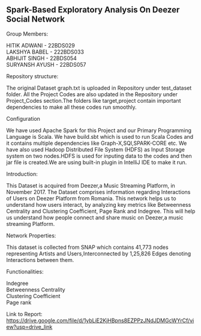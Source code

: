 ## Spark-Based Exploratory Analysis On Deezer Social Network

Group Members: 

HITIK ADWANI - 22BDS029  
LAKSHYA BABEL - 222BDS033  
ABHIJIT SINGH - 22BDS054  
SURYANSH AYUSH - 22BDS057  

Repository structure:

The original Dataset graph.txt is uploaded in Repository under test_dataset folder. All the Project Codes are also updated in the Repository under Project_Codes section.The folders like target,project
contain important dependencies to make all these codes run smoothly.

Configuration

We have used Apache Spark for this Project and our Primary Programming Language  is Scala. We have build.sbt which is used to run Scala Codes and it contains multiple dependencies like Graph-X,SQl,SPARK-CORE etc. We have also used Hadoop Distributed File System (HDFS) as Input Storage system on two nodes.HDFS is used for inputing data to the codes and then jar file is created.We are using built-in plugin in IntelliJ IDE to make it run.

Introduction:

This Dataset is acquired from Deezer,a Music Streaming Platform, in November 2017. The Dataset comprises information regarding Interactions of Users on Deezer Platform from Romania. This network helps us to understand how users interact,
by analyzing key metrics like Betweenness Centrality and Clustering Coefficient, Page Rank and Indegree. This will help us understand how people connect and share music on Deezer,a music streaming Platform.


Network Properties:

This dataset is collected from SNAP which contains 41,773 nodes representing Artists and Users,Interconnected by 1,25,826 Edges denoting Interactions between them.

Functionalities:

Indegree  
Betweenness Centrality  
Clustering Coefficient  
Page rank  


Link to Report: https://drive.google.com/file/d/1ybLiE2KjHBpns8EZPPzJNdJDMGcWYrCf/view?usp=drive_link
